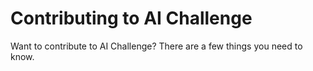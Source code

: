 # Contributing to AI Challenge

Want to contribute to AI Challenge? There are a few things you need to know.